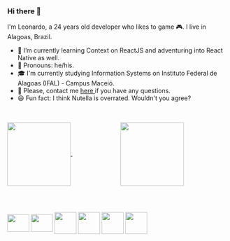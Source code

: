 ### Hi there 👋
I'm Leonardo, a 24 years old developer who likes to game 🎮. I live in Alagoas, Brazil.

- 📖 I’m currently learning Context on ReactJS and adventuring into React Native as well.
- 🙂 Pronouns: he/his.
- 🎓 I'm currently studying Information Systems on Instituto Federal de Alagoas (IFAL) - Campus Maceió.
- 💬 Please, contact me <a href='https://www.github.com/leohas/leohas/issues'> here </a> if you have any questions.
- 😄 Fun fact: I think Nutella is overrated. Wouldn't you agree?
## 
<br>
<div>
  <a href="https://github.com/leohas/github-readme-stats">
    <img height="145" align="center" src="https://github-readme-stats.vercel.app/api?username=leohas&count_private=true&show_icons=true&theme=radical" />
  </a>
  &nbsp &nbsp &nbsp &nbsp &nbsp &nbsp &nbsp &nbsp &nbsp &nbsp &nbsp &nbsp &nbsp &nbsp
  <a href="https://github.com/leohas/convoychat">
    <img height="145" align="center" src="https://github-readme-stats.vercel.app/api/top-langs/?username=leohas&layout=compact&theme=radical" />
  </a>
</div>

##

<br>

  <img src="https://cdn.jsdelivr.net/gh/devicons/devicon/icons/javascript/javascript-original.svg" height="40" width="50" align="center"/> <nobr>
  <img src="https://cdn.jsdelivr.net/gh/devicons/devicon/icons/typescript/typescript-original.svg" height="40" width="50" align="center"/>
  <img src="https://cdn.jsdelivr.net/gh/devicons/devicon/icons/firebase/firebase-plain-wordmark.svg" width="50" align="center"/>
  <img src="https://cdn.jsdelivr.net/gh/devicons/devicon/icons/html5/html5-plain-wordmark.svg" width="50" align="center"/>
  <img src="https://cdn.jsdelivr.net/gh/devicons/devicon/icons/css3/css3-plain-wordmark.svg" width="50" align="center" />
  <img src="https://cdn.jsdelivr.net/gh/devicons/devicon/icons/react/react-original-wordmark.svg" width="50" align="center"/>






